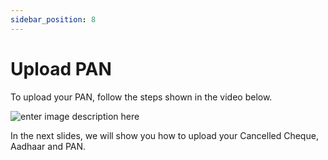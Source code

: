 ```yaml
---
sidebar_position: 8
---
```


# Upload PAN

To upload your PAN, follow the steps shown in the video below.

![enter image description here](https://res.cloudinary.com/dsodoblhj/image/upload/v1681657256/Evos_Parivar_-_Google_Chrome_2023-04-16_17-46-35_Trim_AdobeExpress_n6vojt.gif)

In the next slides, we will show you how to upload your Cancelled Cheque, Aadhaar and PAN.
